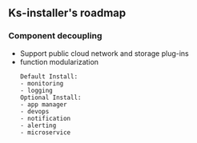 Ks-installer's roadmap
------------
### Component decoupling
- Support public cloud network and storage plug-ins
- function modularization
    ```
    Default Install:
    - monitoring 
    - logging 
    Optional Install:
    - app manager
    - devops
    - notification
    - alerting
    - microservice
    ```
